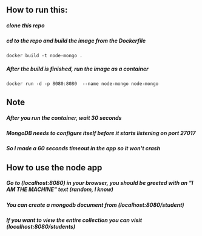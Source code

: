 ## How to run this:

##### clone this repo

##### cd to the repo and build the image from the Dockerfile

```
docker build -t node-mongo .
```

##### After the build is finished, run the image as a container

```
docker run -d -p 8080:8080  --name node-mongo node-mongo
```

## Note

##### After you run the container, wait 30 seconds

##### MongoDB needs to configure itself before it starts listening on port 27017

##### So I made a 60 seconds timeout in the app so it won't crash

## How to use the node app

##### Go to (localhost:8080) in your browser, you should be greeted with an "I AM THE MACHINE" text (random, I know)

##### You can create a mongodb document from (localhost:8080/student)

##### If you want to view the entire collection you can visit (localhost:8080/students)
